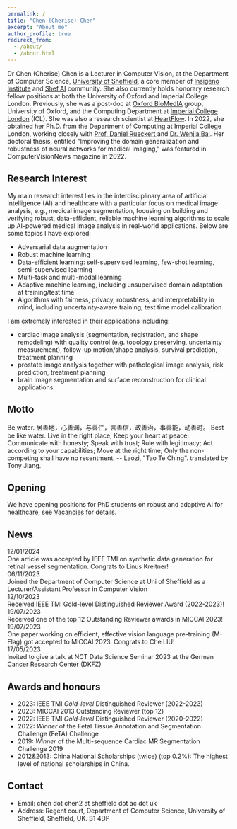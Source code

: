 ```yaml
---
permalink: /
title: "Chen (Cherise) Chen"
excerpt: "About me"
author_profile: true
redirect_from: 
  - /about/
  - /about.html
---
```

Dr Chen (Cherise) Chen is a Lecturer in Computer Vision, at the Department of Computer Science, [University of Sheffield](https://www.sheffield.ac.uk/), a core member of [Insigeno Institute](https://www.sheffield.ac.uk/insigneo) and [Shef.AI](https://shef-ai.github.io/) community. She also currently holds honorary research fellow positions at both the University of Oxford and Imperial College London. Previously, she was a post-doc at [Oxford BioMedIA](https://eng.ox.ac.uk/biomedical-image-analysis/#ourresearch) group, University of Oxford, and the Computing Department at [Imperial College London](https://www.imperial.ac.uk/) (ICL). She was also a research scientist at [HeartFlow](https://www.heartflow.com/). In 2022, she obtained her Ph.D. from the Department of Computing at Imperial College London, working closely with [Prof. Daniel Rueckert ](https://www.imperial.ac.uk/people/d.rueckert)and [Dr. Wenjia Bai](https://www.imperial.ac.uk/people/w.bai). Her doctoral thesis, entitled "Improving the domain generalization and robustness of neural networks for medical imaging," was featured in ComputerVisionNews magazine in 2022.

Research Interest
-----------------

My main research interest lies in the interdisciplinary area of artificial intelligence (AI) and healthcare with a particular focus on medical image analysis, e.g., medical image segmentation, focusing on building and verifying robust, data-efficient, reliable machine learning algorithms to scale up AI-powered medical image analysis in real-world applications. Below are some topics I have explored:

* Adversarial data augmentation
* Robust machine learning
* Data-efficient learning: self-supervised learning, few-shot learning, semi-supervised learning
* Multi-task and multi-modal learning
* Adaptive machine learning, including unsupervised domain adaptation at training/test time
* Algorithms with fairness, privacy, robustness, and interpretability in mind, including uncertainty-aware training, test time model calibration

I am extremely interested in their applications including:

* cardiac image analysis (segmentation, registration, and shape remodeling) with quality control (e.g. topology preserving, uncertainty measurement), follow-up motion/shape analysis, survival prediction, treatment planning
* prostate image analysis together with pathological image analysis, risk prediction, treatment planning
* brain image segmentation and surface reconstruction for clinical applications.

Motto
-------
<div class="motto">
Be water. 
居善地，心善渊，与善仁，言善信，政善治，事善能，动善时。
Best be like water.
Live in the right place;
Keep your heart at peace;
Communicate with honesty;
Speak with trust;
Rule with legitimacy;
Act according to your capabilities;
Move at the right time;
Only the non-competing shall have no resentment.
-- Laozi, "Tao Te Ching". translated by Tony Jiang. 
<div>

Opening
-------

We have opening positions for PhD students on robust and adaptive AI for healthcare, see [Vacancies](https://cherise215.github.io/vacancies/) for details. 

News
-------
<div class="news-container">
  <div class="news-item">
  <div class="date">12/01/2024</div>
  One article was accepted by IEEE TMI on synthetic data generation for retinal vessel segmentation. Congrats to Linus Kreitner!
  </div>
  <div class="news-item">
  <div class="date"> 06/11/2023</div>
   Joined the Department of Computer Science at Uni of Sheffield as a Lecturer/Assistant Professor in Computer Vision
  </div>
  <div class="news-item">
  <div class="date"> 12/10/2023</div>
   Received IEEE TMI Gold-level Distinguished Reviewer Award (2022-2023)!
  </div>
  <!-- More news items -->
  <div class="news-item">
  <div class="date"> 19/07/2023</div>
  Received one of the top 12 Outstanding Reviewer awards in MICCAI 2023!
  </div>
  <div class="news-item">
  <div class="date"> 19/07/2023</div>
    One paper working on efficient, effective vision language pre-training (M-Flag) got accepted to MICCAI 2023. Congrats to Che LIU!
  </div>
  <div class="news-item">
   <div class="date">17/05/2023
  </div>
     Invited to give a talk at NCT Data Science Seminar 2023 at the German Cancer Research Center (DKFZ)
  </div>
</div>


Awards and honours
-------
- 2023: IEEE TMI *Gold-level* Distinguished Reviewer (2022-2023)
- 2023: MICCAI 2013 Outstanding Reviewer (top 12)
- 2022: IEEE TMI *Gold-level* Distinguished Reviewer (2020-2022)
- 2022: *Winner* of the Fetal Tissue Annotation and Segmentation Challenge (FeTA) Challenge
- 2019: *Winner* of the Multi-sequence Cardiac MR Segmentation Challenge 2019
- 2012&2013: China National Scholarships (twice) (top 0.2%): The highest level of national scholarships in China.

Contact
-------

- Email: chen dot chen2 at sheffield dot ac dot uk
- Address: Regent court, Department of Computer Science, University of Sheffield, Sheffield, UK. S1 4DP
